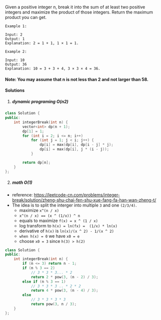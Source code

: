 Given a positive integer n, break it into the sum of at least two positive integers and maximize the product of those integers. Return the maximum product you can get.

```
Example 1:

Input: 2
Output: 1
Explanation: 2 = 1 + 1, 1 × 1 = 1.

Example 2:

Input: 10
Output: 36
Explanation: 10 = 3 + 3 + 4, 3 × 3 × 4 = 36.
```

#### Note: You may assume that n is not less than 2 and not larger than 58.


#### Solutions

1. ##### dynamic programing O(n2)

```cpp
class Solution {
public:
    int integerBreak(int n) {
        vector<int> dp(n + 1);
        dp[1] = 1;
        for (int i = 2; i <= n; i++)
            for (int j = 1; j < i; j++) {
                dp[i] = max(dp[i], dp[i - j] * j);
                dp[i] = max(dp[i], j * (i - j));
            }

        return dp[n];
    }
};
```


2. ##### math O(1)

- reference: https://leetcode-cn.com/problems/integer-break/solution/zheng-shu-chai-fen-shu-xue-fang-fa-han-wan-zheng-t/
- The idea is to split the interger into multiple `3` and one `(2/3/4)`.
    - maximize `x^(n / x)`
    - `x^(n / x) == (x ^ (1/x)) ^ n`
    - equals to maximize `f(x) = x ^ (1 / x)`
    - log transform to `h(x) = ln(fx) =  (1/x) * ln(x)`
    - derivative of `h(x)` is `ln(x)/(x ^ 2) - 1/(x ^ 2)`
    - `when h(x) = 0` we have `x0 = e`
    - choose `x0 = 3` since `h(3) > h(2)`

```cpp
class Solution {
public:
    int integerBreak(int n) {
        if (n <= 3) return n - 1;
        if (n % 3 == 2)
            // 3 * 3 * 3... * 2
            return 2 * pow(3, (n - 2) / 3);
        else if (n % 3 == 1)
            // 3 * 3 * 3 .. * 2 * 2
            return 4 * pow(3, (n - 4) / 3);
        else
            // 3 * 3 * 3 * 3
            return pow(3, n / 3);
    }
};
```